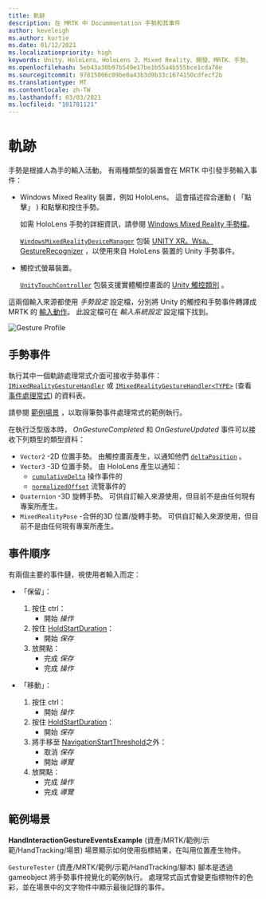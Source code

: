 ```yaml
---
title: 軌跡
description: 在 MRTK 中 Docummentation 手勢和其事件
author: keveleigh
ms.author: kurtie
ms.date: 01/12/2021
ms.localizationpriority: high
keywords: Unity、HoloLens、HoloLens 2、Mixed Reality、開發、MRTK、手勢、
ms.openlocfilehash: 5eb43a30b97b549e17be1b55a4b555bce1cda70e
ms.sourcegitcommit: 97815006c09be0a43b3d9b33c1674150cdfecf2b
ms.translationtype: MT
ms.contentlocale: zh-TW
ms.lasthandoff: 03/03/2021
ms.locfileid: "101781121"
---
```

# <a name="gestures"></a>軌跡

手勢是根據人為手的輸入活動。 有兩種類型的裝置會在 MRTK 中引發手勢輸入事件：

- Windows Mixed Reality 裝置，例如 HoloLens。 這會描述捏合運動 ( 「點擊」 ) 和點擊和按住手勢。

  如需 HoloLens 手勢的詳細資訊，請參閱 [Windows Mixed Reality 手勢檔](https://docs.microsoft.com/windows/mixed-reality/gestures)。

  [`WindowsMixedRealityDeviceManager`](xref:Microsoft.MixedReality.Toolkit.WindowsMixedReality.Input.WindowsMixedRealityDeviceManager) 包裝 [UNITY XR。Wsa。GestureRecognizer](https://docs.unity3d.com/ScriptReference/XR.WSA.Input.GestureRecognizer.html) ，以使用來自 HoloLens 裝置的 Unity 手勢事件。

- 觸控式螢幕裝置。

  [`UnityTouchController`](xref:Microsoft.MixedReality.Toolkit.Input.UnityInput) 包裝支援實體觸控畫面的 [Unity 觸控類別](https://docs.unity3d.com/ScriptReference/Touch.html) 。

這兩個輸入來源都使用 _手勢設定_ 設定檔，分別將 Unity 的觸控和手勢事件轉譯成 MRTK 的 [輸入動作](input-actions.md)。 此設定檔可在 _輸入系統設定_ 設定檔下找到。

<img src="../images/input/GestureProfile.png" alt="Gesture Profile" style="max-width:100%;">

## <a name="gesture-events"></a>手勢事件

執行其中一個軌跡處理常式介面可接收手勢事件： [`IMixedRealityGestureHandler`](xref:Microsoft.MixedReality.Toolkit.Input.IMixedRealityGestureHandler) 或 [`IMixedRealityGestureHandler<TYPE>`](xref:Microsoft.MixedReality.Toolkit.Input.IMixedRealityGestureHandler`1) (查看 [事件處理常式](input-events.md)) 的資料表。

請參閱 [範例場景](#example-scene) ，以取得筆勢事件處理常式的範例執行。

在執行泛型版本時， *OnGestureCompleted* 和 *OnGestureUpdated* 事件可以接收下列類型的類型資料：

- `Vector2` -2D 位置手勢。 由觸控畫面產生，以通知他們 [`deltaPosition`](https://docs.unity3d.com/ScriptReference/Touch-deltaPosition.html) 。
- `Vector3` -3D 位置手勢。 由 HoloLens 產生以通知：
  - [`cumulativeDelta`](https://docs.unity3d.com/ScriptReference/XR.WSA.Input.ManipulationUpdatedEventArgs-cumulativeDelta.html) 操作事件的
  - [`normalizedOffset`](https://docs.unity3d.com/ScriptReference/XR.WSA.Input.NavigationUpdatedEventArgs-normalizedOffset.html) 流覽事件的
- `Quaternion` -3D 旋轉手勢。 可供自訂輸入來源使用，但目前不是由任何現有專案所產生。
- `MixedRealityPose` -合併的3D 位置/旋轉手勢。 可供自訂輸入來源使用，但目前不是由任何現有專案所產生。

## <a name="order-of-events"></a>事件順序

有兩個主要的事件鏈，視使用者輸入而定：

- 「保留」：
    1. 按住 ctrl：
        - 開始 _操作_
    1. 按住 [HoldStartDuration](xref:Microsoft.MixedReality.Toolkit.Input.MixedRealityInputSimulationProfile.HoldStartDuration)：
        - 開始 _保存_
    1. 放開點：
        - 完成 _保存_
        - 完成 _操作_

- 「移動」：
    1. 按住 ctrl：
        - 開始 _操作_
    1. 按住 [HoldStartDuration](xref:Microsoft.MixedReality.Toolkit.Input.MixedRealityInputSimulationProfile.HoldStartDuration)：
        - 開始 _保存_
    1. 將手移至 [NavigationStartThreshold](xref:Microsoft.MixedReality.Toolkit.Input.MixedRealityInputSimulationProfile.NavigationStartThreshold)之外：
        - 取消 _保存_
        - 開始 _導覽_
    1. 放開點：
        - 完成 _操作_
        - 完成 _導覽_

## <a name="example-scene"></a>範例場景

**HandInteractionGestureEventsExample** (資產/MRTK/範例/示範/HandTracking/場景) 場景顯示如何使用指標結果，在叫用位置產生物件。

`GestureTester` (資產/MRTK/範例/示範/HandTracking/腳本) 腳本是透過 gameobject 將手勢事件視覺化的範例執行。 處理常式函式會變更指標物件的色彩，並在場景中的文字物件中顯示最後記錄的事件。
